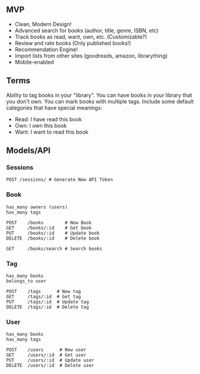 ## MVP ##
- Clean, Modern Design!
- Advanced search for books (author, title, genre, ISBN, etc)
- Track books as read, want, own, etc. (Customizable?)
- Review and rate books (Only published books!)
- Recommendation Engine!
- Import lists from other sites (goodreads, amazon, librarything)
- Mobile-enabled


## Terms ##
Ability to tag books in your "library". You can have books in your library that you don't own. You can mark books with multiple tags. Include some default categories that have special meanings:
- Read: I have read this book
- Own: I own this book
- Want: I want to read this book


## Models/API ##

### Sessions ###
```
POST /sessions/ # Generate New API Token
```



### Book ###
```
has_many owners (users)
has_many tags
```

```
POST    /books        # New Book
GET     /books/:id    # Get book
PUT     /books/:id    # Update book
DELETE  /books/:id    # Delete book

GET     /books/search # Search books
```

### Tag ###
```
has_many books
belongs_to user
```

```
POST    /tags      # New tag
GET     /tags/:id  # Get tag
PUT     /tags/:id  # Update tag
DELETE  /tags/:id  # Delete tag
```


### User ###
```
has_many books
has_many tags
```

```
POST    /users      # New user
GET     /users/:id  # Get user
PUT     /users/:id  # Update user
DELETE  /users/:id  # Delete user
```
